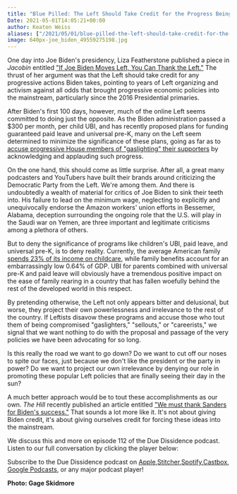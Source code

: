 ```yaml
---
title: "Blue Pilled: The Left Should Take Credit for the Progress Being Made, Not Deny It"
Date: 2021-05-01T14:05:21+00:00
author: Keaton Weiss
aliases: ["/2021/05/01/blue-pilled-the-left-should-take-credit-for-the-progress-being-made-not-deny-it"]
image: 640px-joe_biden_49559275198.jpg
---
```


One day into Joe Biden's presidency, Liza Featherstone published a piece in *Jacobin* entitled ["If Joe Biden Moves Left, You Can Thank the Left."](https://www.jacobinmag.com/2021/01/joe-biden-administration-liberalism-policy) The thrust of her argument was that the Left should take credit for any progressive actions Biden takes, pointing to years of Left organizing and activism against all odds that brought progressive economic policies into the mainstream, particularly since the 2016 Presidential primaries.

After Biden's first 100 days, however, much of the online Left seems committed to doing just the opposite. As the Biden administration passed a $300 per month, per child UBI, and has recently proposed plans for funding guaranteed paid leave and universal pre-K, many on the Left seem determined to minimize the significance of these plans, going as far as to [accuse progressive House members of "gaslighting" their supporters](https://twitter.com/ProudSocialist/status/1385793446678392833) by acknowledging and applauding such progress.

On the one hand, this should come as little surprise. After all, a great many podcasters and YouTubers have built their brands around criticizing the Democratic Party from the Left. We're among them. And there is undoubtedly a wealth of material for critics of Joe Biden to sink their teeth into. His failure to lead on the minimum wage, neglecting to explicitly and unequivocally endorse the Amazon workers' union efforts in Bessemer, Alabama, deception surrounding the ongoing role that the U.S. will play in the Saudi war on Yemen, are three important and legitimate criticisms among a plethora of others. 

But to deny the significance of programs like children's UBI, paid leave, and universal pre-K, is to deny reality. Currently, the average American family [spends 23% of its income on childcare](https://www.asherfergusson.com/raising-a-family-index/), while family benefits account for an embarrassingly low 0.64% of GDP. UBI for parents combined with universal pre-K and paid leave will obviously have a tremendous positive impact on the ease of family rearing in a country that has fallen woefully behind the rest of the developed world in this respect.

By pretending otherwise, the Left not only appears bitter and delusional, but worse, they project their own powerlessness and irrelevance to the rest of the country. If Leftists disavow these programs and accuse those who tout them of being compromised "gaslighters," "sellouts," or "careerists," we signal that we want nothing to do with the proposal and passage of the very policies we have been advocating for so long.

Is this really the road we want to go down? Do we want to cut off our noses to spite our faces, just because we don't like the president or the party in power? Do we want to project our own irrelevance by denying our role in promoting these popular Left policies that are finally seeing their day in the sun? 

A much better approach would be to tout these accomplishments as our own. *The Hill* recently published an article entitled ["We must thank Sanders for Biden's success."](https://thehill.com/opinion/white-house/550918-we-must-thank-sanders-for-bidens-success) That sounds a lot more like it. It's not about giving Biden credit, it's about giving ourselves credit for forcing these ideas into the mainstream.

We discuss this and more on episode 112 of the Due Dissidence podcast. Listen to our full conversation by clicking the player below:

Subscribe to the Due Dissidence podcast on [Apple,](https://podcasts.apple.com/us/podcast/due-dissidence/id1457244081)[Stitcher](https://www.stitcher.com/podcast/due-dissidence)[,](https://podcasts.apple.com/us/podcast/due-dissidence/id1457244081)[Spotify](https://open.spotify.com/show/3jDky0r8Cg0vlYuORwWhaE)[,](https://podcasts.apple.com/us/podcast/due-dissidence/id1457244081)[Castbox](https://castbox.fm/channel/Due-Dissidence%7D-id2086184?country=us)[,](https://podcasts.apple.com/us/podcast/due-dissidence/id1457244081) [Google Podcasts](https://podcasts.google.com/feed/aHR0cHM6Ly9mZWVkcy5zb3VuZGNsb3VkLmNvbS91c2Vycy9zb3VuZGNsb3VkOnVzZXJzOjYwNjI5Njg0NC9zb3VuZHMucnNz), or any major podcast player!

**Photo: Gage Skidmore**
